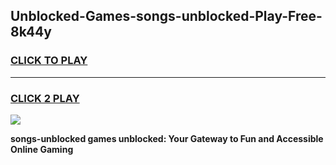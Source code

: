 
## Unblocked-Games-songs-unblocked-Play-Free-8k44y
<h3>
<a href="https://premium76.site?title=songs-unblocked&ref=10A">CLICK TO PLAY</a></h3>
<hr>

<h3>
<a href="https://premium76.site?title=songs-unblocked&ref=10A">CLICK 2 PLAY</a>
  
</h3>

<a href="https://premium76.site?title=songs-unblocked&ref=10A"><img src="https://clearcache.store/games.png"></a>


**songs-unblocked games unblocked: Your Gateway to Fun and Accessible Online Gaming**
